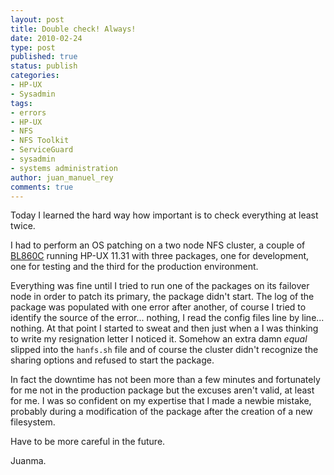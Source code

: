 ```yaml
---
layout: post
title: Double check! Always!
date: 2010-02-24
type: post
published: true
status: publish
categories:
- HP-UX
- Sysadmin
tags:
- errors
- HP-UX
- NFS
- NFS Toolkit
- ServiceGuard
- sysadmin
- systems administration
author: juan_manuel_rey
comments: true
---
```


Today I learned the hard way how important is to check everything at least twice.

I had to perform an OS patching on a two node NFS cluster, a couple of [BL860C](http://h18004.www1.hp.com/products/servers/integrity-bl/c-class/860c/index.html?jumpid=reg_R1002_USEN) running HP-UX 11.31 with three packages, one for development, one for testing and the third for the production environment.

Everything was fine until I tried to run one of the packages on its failover node in order to patch its primary, the package didn't start. The log of the package was populated with one error after another, of course I tried to identify the source of the error... nothing, I read the config files line by line... nothing. At that point I started to sweat and then just when a I was thinking to write my resignation letter I noticed it. Somehow an extra damn *equal* slipped into the `hanfs.sh` file and of course the cluster didn't recognize the sharing options and refused to start the package.

In fact the downtime has not been more than a few minutes and fortunately for me not in the production package but the excuses aren't valid, at least for me. I was so confident on my expertise that I made a newbie mistake, probably during a modification of the package after the creation of a new filesystem.

Have to be more careful in the future.

Juanma.
